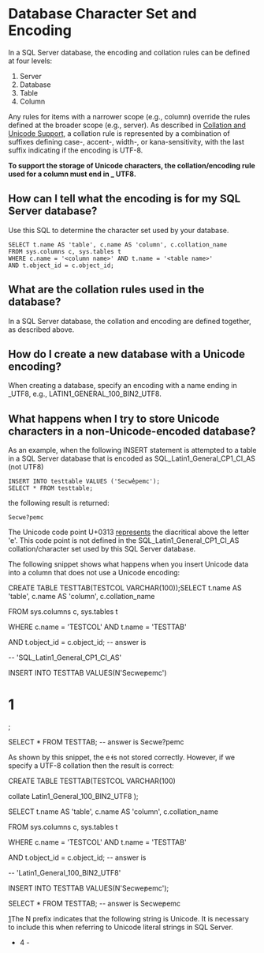 # Database Character Set and Encoding

In a SQL Server database, the encoding and collation rules can be defined at four levels:

1. Server
2. Database
3. Table
4. Column

Any rules for items with a narrower scope (e.g., column) override the rules defined at the broader scope (e.g., server). As described in [Collation and Unicode Support](https://learn.microsoft.com/en-us/sql/relational-databases/collations/collation-and-unicode-support?view=sql-server-ver16), a collation rule is represented by a combination of suffixes defining case-, accent-, width-, or kana-sensitivity, with the last suffix indicating if the encoding is UTF-8.

**To support the storage of Unicode characters, the collation/encoding rule used for a column must end in _ UTF8.**

## How can I tell what the encoding is for my SQL Server database?

Use this SQL to determine the character set used by your database.

```
SELECT t.name AS 'table', c.name AS 'column', c.collation_name
FROM sys.columns c, sys.tables t
WHERE c.name = '<column name>' AND t.name = '<table name>'
AND t.object_id = c.object_id;
```

## What are the collation rules used in the database?

In a SQL Server database, the collation and encoding are defined together, as described above.

## How do I create a new database with a Unicode encoding?

When creating a database, specify an encoding with a name ending in _UTF8, e.g., LATIN1_GENERAL_100_BIN2_UTF8.

## What happens when I try to store Unicode characters in a non-Unicode-encoded database?

As an example, when the following INSERT statement is attempted to a table in a SQL Server database that is encoded as SQL_Latin1_General_CP1_CI_AS (not UTF8)

```
INSERT INTO testtable VALUES ('Secwe̓pemc');
SELECT * FROM testtable;
```

the following result is returned:

`
Secwe?pemc
`


The Unicode code point U+0313 [represents](https://unicode-table.com/en/0313/) the diacritical above the letter 'e'. This code point is not defined in the SQL_Latin1_General_CP1_CI_AS collation/character set used by this SQL Server database.

The following snippet shows what happens when you insert Unicode data into a column that does not use a Unicode encoding:

CREATE TABLE TESTTAB(TESTCOL VARCHAR(100));SELECT t.name AS 'table', c.name AS 'column', c.collation\_name

FROM sys.columns c, sys.tables t

WHERE c.name = 'TESTCOL' AND t.name = 'TESTTAB'

AND t.object\_id = c.object\_id; -- answer is

-- 'SQL\_Latin1\_General\_CP1\_CI\_AS'

INSERT INTO TESTTAB VALUES(N'Secwe̓pemc')
# 1
;

SELECT \* FROM TESTTAB; -- answer is Secwe?pemc

As shown by this snippet, the e̓ is not stored correctly. However, if we specify a UTF-8 collation then the result is correct:

CREATE TABLE TESTTAB(TESTCOL VARCHAR(100)

collate Latin1\_General\_100\_BIN2\_UTF8 );

SELECT t.name AS 'table', c.name AS 'column', c.collation\_name

FROM sys.columns c, sys.tables t

WHERE c.name = 'TESTCOL' AND t.name = 'TESTTAB'

AND t.object\_id = c.object\_id; -- answer is

-- 'Latin1\_General\_100\_BIN2\_UTF8'

INSERT INTO TESTTAB VALUES(N'Secwe̓pemc');

SELECT \* FROM TESTTAB; -- answer is Secwe̓pemc

[1](#sdfootnote1anc)The N prefix indicates that the following string is Unicode. It is necessary to include this when referring to Unicode literal strings in SQL Server.

- 4 -